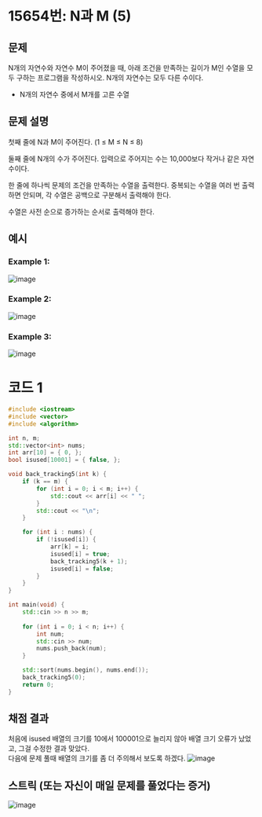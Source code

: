# 15654번: N과 M (5)

## 문제
N개의 자연수와 자연수 M이 주어졌을 때, 아래 조건을 만족하는 길이가 M인 수열을 모두 구하는 프로그램을 작성하시오. N개의 자연수는 모두 다른 수이다.

- N개의 자연수 중에서 M개를 고른 수열

## 문제 설명
첫째 줄에 N과 M이 주어진다. (1 ≤ M ≤ N ≤ 8)

둘째 줄에 N개의 수가 주어진다. 입력으로 주어지는 수는 10,000보다 작거나 같은 자연수이다.

한 줄에 하나씩 문제의 조건을 만족하는 수열을 출력한다. 중복되는 수열을 여러 번 출력하면 안되며, 각 수열은 공백으로 구분해서 출력해야 한다.

수열은 사전 순으로 증가하는 순서로 출력해야 한다.

## 예시
### Example 1:  
![image](https://github.com/user-attachments/assets/e5b3fa8f-f5fa-4eef-8e7d-b47c40f87578)

### Example 2:     
![image](https://github.com/user-attachments/assets/e4314803-de49-4870-8539-affdd6193918)

### Example 3:     
![image](https://github.com/user-attachments/assets/c3ce4a4f-86d5-4baa-b4c7-126038a5685d)

# 코드 1
```cpp
#include <iostream>
#include <vector>
#include <algorithm>

int n, m;
std::vector<int> nums;
int arr[10] = { 0, };
bool isused[10001] = { false, };

void back_tracking5(int k) {
	if (k == m) {
		for (int i = 0; i < m; i++) {
			std::cout << arr[i] << " ";
		}
		std::cout << "\n";
	}

	for (int i : nums) {
		if (!isused[i]) {
			arr[k] = i;
			isused[i] = true;
			back_tracking5(k + 1);
			isused[i] = false;
		}
	}
}

int main(void) {
	std::cin >> n >> m;
	
	for (int i = 0; i < n; i++) {
		int num; 
		std::cin >> num;
		nums.push_back(num);
	}

	std::sort(nums.begin(), nums.end());
	back_tracking5(0);
	return 0;
}
```

## 채점 결과
처음에 isused 배열의 크기를 10에서 100001으로 늘리지 않아 배열 크기 오류가 났었고, 그걸 수정한 결과 맞았다.  
다음에 문제 풀때 배열의 크기를 좀 더 주의해서 보도록 하겠다.
![image](https://github.com/user-attachments/assets/8b80e11d-6e2b-4671-9c6e-8d53757ae6da)

## 스트릭 (또는 자신이 매일 문제를 풀었다는 증거)
![image](https://github.com/user-attachments/assets/8fc3f14d-fd27-4143-bef6-da8e1256cc3f)
